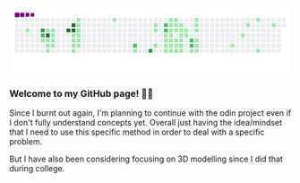 ![snake gif](https://github.com/mattrich98/mattrich98/blob/output/github-contribution-grid-snake.gif)
### Welcome to my GitHub page! 👋😎
 
Since I burnt out again, I'm planning to continue with the odin project even if I don't fully understand concepts yet. Overall just having the idea/mindset that I need to use this specific method in order to deal with a specific problem. 

But I have also been considering focusing on 3D modelling since I did that during college. 
